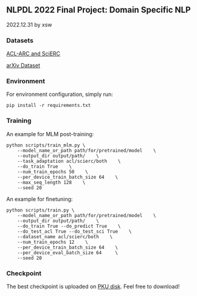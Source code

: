 ## NLPDL 2022 Final Project: Domain Specific NLP

2022.12.31 by xsw

### Datasets

[ACL-ARC and SciERC](https://drive.google.com/drive/folders/1Rc_15j3VwnFChzzKj21qIw9lG1UmlBOn?usp=share_link)

[arXiv Dataset](https://www.kaggle.com/datasets/Cornell-University/arxiv)

### Environment

For environment configuration, simply run:

```
pip install -r requirements.txt
```

### Training

An example for MLM post-training:

```
python scripts/train_mlm.py \
	--model_name_or_path path/for/pretrained/model    \
	--output_dir output/path/    \
	--task_adaptation acl/scierc/both    \
	--do_train True    \
	--num_train_epochs 50    \
	--per_device_train_batch_size 64    \
	--max_seq_length 128    \
	--seed 20
```

An example for finetuning:

```
python scripts/train.py \
	--model_name_or_path path/for/pretrained/model    \
	--output_dir output/path/    \
	--do_train True --do_predict True    \
	--do_test_acl True --do_test_sci True    \
	--dataset_name acl/scierc/both    \
	--num_train_epochs 12    \
	--per_device_train_batch_size 64    \
	--per_device_eval_batch_size 64     \
	--seed 20
```

### Checkpoint

The best checkpoint is uploaded on [PKU disk](https://disk.pku.edu.cn:443/link/09A4CE78843B36C0E918462B43D32D73). Feel free to download!
